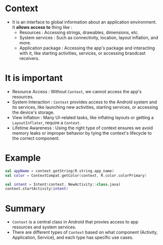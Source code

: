 # Context
- It is an interface to global information about an application environment. It **allows access to** thing like :
  - Resources : Accessing strings, drawables, dimensions, etc.
  - System services : Such as connectivity, location, layout inflation, and more.
  - Application package : Accessing the app's package and interacting with it, like starting activities, services, or accessing braodcast receivers.

# It is important
- Resource Access : Without `Context`, we cannot access the app's resources.
- System Interaction : `Context` provides access to the Android system and its services, like launching new activities, starting services, or accessing the device's storage.
- View Inflation : Many UI-related tasks, like inflating layouts or getting a `LayoutInflater`, require a `Context`.
- Lifetime Awareness : Using the right type of context ensures we avoid memory leaks or improper behavior by tying the context's lifecycle to the correct component.

# Example
```kt
val appName = context.getString(R.string.app_name)
val color = ContextCompat.getColor(context, R.color.colorPrimary)

val intent = Intent(context, NewActivity::class.java)
context.startActivity(intent)
```

# Summary
- `Context` is a central class in Android that provies access to app resources and system services.
- There are different types of `Context` based on what component (Activity, Application, Service), and each type has specific use cases.

